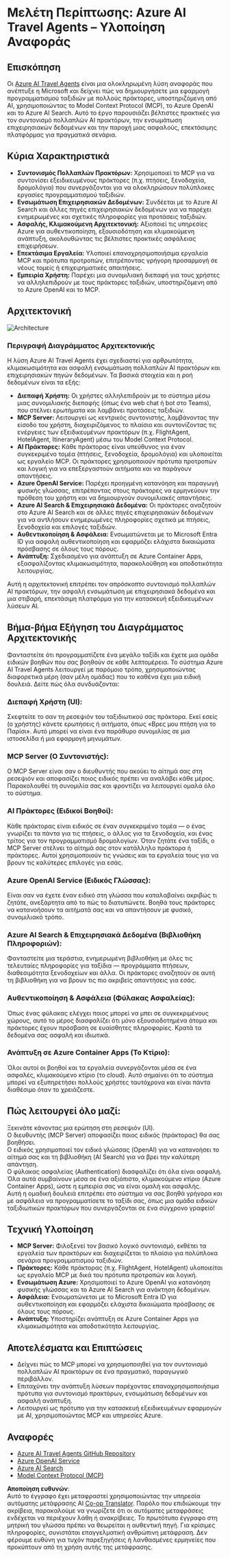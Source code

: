 <!--
CO_OP_TRANSLATOR_METADATA:
{
  "original_hash": "4d3415b9d2bf58bc69be07f945a69e07",
  "translation_date": "2025-07-14T06:00:29+00:00",
  "source_file": "09-CaseStudy/travelagentsample.md",
  "language_code": "el"
}
-->
# Μελέτη Περίπτωσης: Azure AI Travel Agents – Υλοποίηση Αναφοράς

## Επισκόπηση

Οι [Azure AI Travel Agents](https://github.com/Azure-Samples/azure-ai-travel-agents) είναι μια ολοκληρωμένη λύση αναφοράς που ανέπτυξε η Microsoft και δείχνει πώς να δημιουργήσετε μια εφαρμογή προγραμματισμού ταξιδιών με πολλούς πράκτορες, υποστηριζόμενη από AI, χρησιμοποιώντας το Model Context Protocol (MCP), το Azure OpenAI και το Azure AI Search. Αυτό το έργο παρουσιάζει βέλτιστες πρακτικές για τον συντονισμό πολλαπλών AI πρακτόρων, την ενσωμάτωση επιχειρησιακών δεδομένων και την παροχή μιας ασφαλούς, επεκτάσιμης πλατφόρμας για πραγματικά σενάρια.

## Κύρια Χαρακτηριστικά
- **Συντονισμός Πολλαπλών Πρακτόρων:** Χρησιμοποιεί το MCP για να συντονίσει εξειδικευμένους πράκτορες (π.χ. πτήσεις, ξενοδοχεία, δρομολόγια) που συνεργάζονται για να ολοκληρώσουν πολύπλοκες εργασίες προγραμματισμού ταξιδιών.
- **Ενσωμάτωση Επιχειρησιακών Δεδομένων:** Συνδέεται με το Azure AI Search και άλλες πηγές επιχειρησιακών δεδομένων για να παρέχει ενημερωμένες και σχετικές πληροφορίες για προτάσεις ταξιδιών.
- **Ασφαλής, Κλιμακούμενη Αρχιτεκτονική:** Αξιοποιεί τις υπηρεσίες Azure για αυθεντικοποίηση, εξουσιοδότηση και κλιμακούμενη ανάπτυξη, ακολουθώντας τις βέλτιστες πρακτικές ασφάλειας επιχειρήσεων.
- **Επεκτάσιμα Εργαλεία:** Υλοποιεί επαναχρησιμοποιήσιμα εργαλεία MCP και πρότυπα προτροπών, επιτρέποντας γρήγορη προσαρμογή σε νέους τομείς ή επιχειρηματικές απαιτήσεις.
- **Εμπειρία Χρήστη:** Παρέχει μια συνομιλιακή διεπαφή για τους χρήστες να αλληλεπιδρούν με τους πράκτορες ταξιδιών, υποστηριζόμενη από το Azure OpenAI και το MCP.

## Αρχιτεκτονική
![Architecture](https://raw.githubusercontent.com/Azure-Samples/azure-ai-travel-agents/main/docs/ai-travel-agents-architecture-diagram.png)

### Περιγραφή Διαγράμματος Αρχιτεκτονικής

Η λύση Azure AI Travel Agents έχει σχεδιαστεί για αρθρωτότητα, κλιμακωσιμότητα και ασφαλή ενσωμάτωση πολλαπλών AI πρακτόρων και επιχειρησιακών πηγών δεδομένων. Τα βασικά στοιχεία και η ροή δεδομένων είναι τα εξής:

- **Διεπαφή Χρήστη:** Οι χρήστες αλληλεπιδρούν με το σύστημα μέσω μιας συνομιλιακής διεπαφής (όπως ένα web chat ή bot στο Teams), που στέλνει ερωτήματα και λαμβάνει προτάσεις ταξιδιών.
- **MCP Server:** Λειτουργεί ως κεντρικός συντονιστής, λαμβάνοντας την είσοδο του χρήστη, διαχειριζόμενος το πλαίσιο και συντονίζοντας τις ενέργειες των εξειδικευμένων πρακτόρων (π.χ. FlightAgent, HotelAgent, ItineraryAgent) μέσω του Model Context Protocol.
- **AI Πράκτορες:** Κάθε πράκτορας είναι υπεύθυνος για έναν συγκεκριμένο τομέα (πτήσεις, ξενοδοχεία, δρομολόγια) και υλοποιείται ως εργαλείο MCP. Οι πράκτορες χρησιμοποιούν πρότυπα προτροπών και λογική για να επεξεργαστούν αιτήματα και να παράγουν απαντήσεις.
- **Azure OpenAI Service:** Παρέχει προηγμένη κατανόηση και παραγωγή φυσικής γλώσσας, επιτρέποντας στους πράκτορες να ερμηνεύουν την πρόθεση του χρήστη και να δημιουργούν συνομιλιακές απαντήσεις.
- **Azure AI Search & Επιχειρησιακά Δεδομένα:** Οι πράκτορες αναζητούν στο Azure AI Search και σε άλλες πηγές επιχειρησιακών δεδομένων για να αντλήσουν ενημερωμένες πληροφορίες σχετικά με πτήσεις, ξενοδοχεία και επιλογές ταξιδιών.
- **Αυθεντικοποίηση & Ασφάλεια:** Ενσωματώνεται με το Microsoft Entra ID για ασφαλή αυθεντικοποίηση και εφαρμόζει ελάχιστα δικαιώματα πρόσβασης σε όλους τους πόρους.
- **Ανάπτυξη:** Σχεδιασμένο για ανάπτυξη σε Azure Container Apps, εξασφαλίζοντας κλιμακωσιμότητα, παρακολούθηση και αποδοτικότητα λειτουργίας.

Αυτή η αρχιτεκτονική επιτρέπει τον απρόσκοπτο συντονισμό πολλαπλών AI πρακτόρων, την ασφαλή ενσωμάτωση με επιχειρησιακά δεδομένα και μια στιβαρή, επεκτάσιμη πλατφόρμα για την κατασκευή εξειδικευμένων λύσεων AI.

## Βήμα-βήμα Εξήγηση του Διαγράμματος Αρχιτεκτονικής
Φανταστείτε ότι προγραμματίζετε ένα μεγάλο ταξίδι και έχετε μια ομάδα ειδικών βοηθών που σας βοηθούν σε κάθε λεπτομέρεια. Το σύστημα Azure AI Travel Agents λειτουργεί με παρόμοιο τρόπο, χρησιμοποιώντας διαφορετικά μέρη (σαν μέλη ομάδας) που το καθένα έχει μια ειδική δουλειά. Δείτε πώς όλα συνδυάζονται:

### Διεπαφή Χρήστη (UI):
Σκεφτείτε το σαν τη ρεσεψιόν του ταξιδιωτικού σας πράκτορα. Εκεί εσείς (ο χρήστης) κάνετε ερωτήσεις ή αιτήματα, όπως «Βρες μου πτήση για το Παρίσι». Αυτό μπορεί να είναι ένα παράθυρο συνομιλίας σε μια ιστοσελίδα ή μια εφαρμογή μηνυμάτων.

### MCP Server (Ο Συντονιστής):
Ο MCP Server είναι σαν ο διευθυντής που ακούει το αίτημά σας στη ρεσεψιόν και αποφασίζει ποιος ειδικός πρέπει να αναλάβει κάθε μέρος. Παρακολουθεί τη συνομιλία σας και φροντίζει να λειτουργεί ομαλά όλο το σύστημα.

### AI Πράκτορες (Ειδικοί Βοηθοί):
Κάθε πράκτορας είναι ειδικός σε έναν συγκεκριμένο τομέα — ο ένας γνωρίζει τα πάντα για τις πτήσεις, ο άλλος για τα ξενοδοχεία, και ένας τρίτος για τον προγραμματισμό δρομολογίων. Όταν ζητάτε ένα ταξίδι, ο MCP Server στέλνει το αίτημά σας στον κατάλληλο πράκτορα ή πράκτορες. Αυτοί χρησιμοποιούν τις γνώσεις και τα εργαλεία τους για να βρουν τις καλύτερες επιλογές για εσάς.

### Azure OpenAI Service (Ειδικός Γλώσσας):
Είναι σαν να έχετε έναν ειδικό στη γλώσσα που καταλαβαίνει ακριβώς τι ζητάτε, ανεξάρτητα από το πώς το διατυπώνετε. Βοηθά τους πράκτορες να κατανοήσουν τα αιτήματά σας και να απαντήσουν με φυσικό, συνομιλιακό τρόπο.

### Azure AI Search & Επιχειρησιακά Δεδομένα (Βιβλιοθήκη Πληροφοριών):
Φανταστείτε μια τεράστια, ενημερωμένη βιβλιοθήκη με όλες τις τελευταίες πληροφορίες για ταξίδια — προγράμματα πτήσεων, διαθεσιμότητα ξενοδοχείων και άλλα. Οι πράκτορες αναζητούν σε αυτή τη βιβλιοθήκη για να βρουν τις πιο ακριβείς απαντήσεις για εσάς.

### Αυθεντικοποίηση & Ασφάλεια (Φύλακας Ασφαλείας):
Όπως ένας φύλακας ελέγχει ποιος μπορεί να μπει σε συγκεκριμένους χώρους, αυτό το μέρος διασφαλίζει ότι μόνο εξουσιοδοτημένα άτομα και πράκτορες έχουν πρόσβαση σε ευαίσθητες πληροφορίες. Κρατά τα δεδομένα σας ασφαλή και ιδιωτικά.

### Ανάπτυξη σε Azure Container Apps (Το Κτίριο):
Όλοι αυτοί οι βοηθοί και τα εργαλεία συνεργάζονται μέσα σε ένα ασφαλές, κλιμακούμενο κτίριο (το cloud). Αυτό σημαίνει ότι το σύστημα μπορεί να εξυπηρετήσει πολλούς χρήστες ταυτόχρονα και είναι πάντα διαθέσιμο όταν το χρειάζεστε.

## Πώς λειτουργεί όλο μαζί:

Ξεκινάτε κάνοντας μια ερώτηση στη ρεσεψιόν (UI).  
Ο διευθυντής (MCP Server) αποφασίζει ποιος ειδικός (πράκτορας) θα σας βοηθήσει.  
Ο ειδικός χρησιμοποιεί τον ειδικό γλώσσας (OpenAI) για να κατανοήσει το αίτημά σας και τη βιβλιοθήκη (AI Search) για να βρει την καλύτερη απάντηση.  
Ο φύλακας ασφαλείας (Authentication) διασφαλίζει ότι όλα είναι ασφαλή.  
Όλα αυτά συμβαίνουν μέσα σε ένα αξιόπιστο, κλιμακούμενο κτίριο (Azure Container Apps), ώστε η εμπειρία σας να είναι ομαλή και ασφαλής.  
Αυτή η ομαδική δουλειά επιτρέπει στο σύστημα να σας βοηθά γρήγορα και με ασφάλεια να προγραμματίσετε το ταξίδι σας, όπως μια ομάδα ειδικών ταξιδιωτικών πρακτόρων που συνεργάζονται σε ένα σύγχρονο γραφείο!

## Τεχνική Υλοποίηση
- **MCP Server:** Φιλοξενεί τον βασικό λογικό συντονισμό, εκθέτει τα εργαλεία των πρακτόρων και διαχειρίζεται το πλαίσιο για πολύπλοκα σενάρια προγραμματισμού ταξιδιών.
- **Πράκτορες:** Κάθε πράκτορας (π.χ. FlightAgent, HotelAgent) υλοποιείται ως εργαλείο MCP με δικά του πρότυπα προτροπών και λογική.
- **Ενσωμάτωση Azure:** Χρησιμοποιεί το Azure OpenAI για κατανόηση φυσικής γλώσσας και το Azure AI Search για ανάκτηση δεδομένων.
- **Ασφάλεια:** Ενσωματώνεται με το Microsoft Entra ID για αυθεντικοποίηση και εφαρμόζει ελάχιστα δικαιώματα πρόσβασης σε όλους τους πόρους.
- **Ανάπτυξη:** Υποστηρίζει ανάπτυξη σε Azure Container Apps για κλιμακωσιμότητα και αποδοτικότητα λειτουργίας.

## Αποτελέσματα και Επιπτώσεις
- Δείχνει πώς το MCP μπορεί να χρησιμοποιηθεί για τον συντονισμό πολλαπλών AI πρακτόρων σε ένα πραγματικό, παραγωγικό περιβάλλον.
- Επιταχύνει την ανάπτυξη λύσεων παρέχοντας επαναχρησιμοποιήσιμα πρότυπα για συντονισμό πρακτόρων, ενσωμάτωση δεδομένων και ασφαλή ανάπτυξη.
- Λειτουργεί ως πρότυπο για την κατασκευή εξειδικευμένων εφαρμογών με AI, χρησιμοποιώντας MCP και υπηρεσίες Azure.

## Αναφορές
- [Azure AI Travel Agents GitHub Repository](https://github.com/Azure-Samples/azure-ai-travel-agents)
- [Azure OpenAI Service](https://azure.microsoft.com/en-us/products/ai-services/openai-service/)
- [Azure AI Search](https://azure.microsoft.com/en-us/products/ai-services/ai-search/)
- [Model Context Protocol (MCP)](https://modelcontextprotocol.io/)

**Αποποίηση ευθυνών**:  
Αυτό το έγγραφο έχει μεταφραστεί χρησιμοποιώντας την υπηρεσία αυτόματης μετάφρασης AI [Co-op Translator](https://github.com/Azure/co-op-translator). Παρόλο που επιδιώκουμε την ακρίβεια, παρακαλούμε να γνωρίζετε ότι οι αυτόματες μεταφράσεις ενδέχεται να περιέχουν λάθη ή ανακρίβειες. Το πρωτότυπο έγγραφο στη μητρική του γλώσσα πρέπει να θεωρείται η αυθεντική πηγή. Για κρίσιμες πληροφορίες, συνιστάται επαγγελματική ανθρώπινη μετάφραση. Δεν φέρουμε ευθύνη για τυχόν παρεξηγήσεις ή λανθασμένες ερμηνείες που προκύπτουν από τη χρήση αυτής της μετάφρασης.